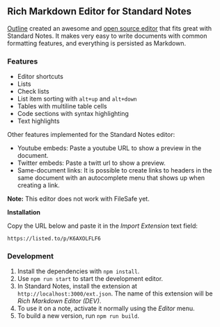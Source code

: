 ## Rich Markdown Editor for Standard Notes

[Outline](https://getoutline.com) created an awesome and [open source editor](https://github.com/outline/rich-markdown-editor) that fits great with Standard Notes. It makes very easy to write documents with common formatting features, and everything is persisted as Markdown.

### Features

* Editor shortcuts
* Lists
* Check lists
* List item sorting with `alt+up` and `alt+down`
* Tables with multiline table cells
* Code sections with syntax highlighting
* Text highlights

Other features implemented for the Standard Notes editor:

* Youtube embeds: Paste a youtube URL to show a preview in the document.
* Twitter embeds: Paste a twitt url to show a preview.
* Same-document links: It is possible to create links to headers in the same document with an autocomplete menu that shows up when creating a link.

**Note:** This editor does not work with FileSafe yet.

**Installation**

Copy the URL below and paste it in the *Import Extension* text field:

```
https://listed.to/p/K6AXOLFLF6
```

### Development

1. Install the dependencies with `npm install`.
2. Use `npm run start` to start the development editor.
3. In Standard Notes, install the extension at `http://localhost:3000/ext.json`. The name of this extension will be *Rich Markdown Editor (DEV)*.
4. To use it on a note, activate it normally using the *Editor* menu.
5. To build a new version, run `npm run build`.
